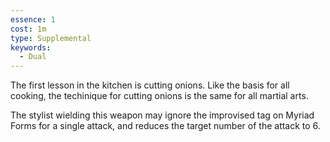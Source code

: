 ```yaml
---
essence: 1
cost: 1m
type: Supplemental
keywords:
  - Dual
---
```


The first lesson in the kitchen is cutting onions. Like the basis for all cooking, the techinique for cutting onions is the same for all martial arts.

The stylist wielding this weapon may ignore the improvised tag on Myriad Forms for a single attack, and reduces the target number of the attack to 6.
